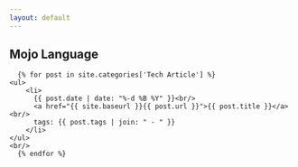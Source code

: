 ```yaml
---
layout: default
---
```

<div id="indexPageContent">
  <div id="articles">
    <h2>Mojo Language</h2>

      {% for post in site.categories['Tech Article'] %}
    <ul>
        <li>
          {{ post.date | date: "%-d %B %Y" }}<br/>
          <a href="{{ site.baseurl }}{{ post.url }}">{{ post.title }}</a><br/>
          tags: {{ post.tags | join: " - " }}
        </li>
    </ul>
    <br/>
      {% endfor %}
  </div>

</div>
